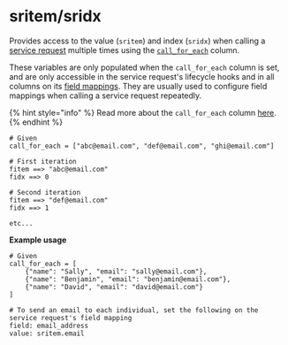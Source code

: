 # sritem/sridx

Provides access to the value (`sritem`) and index (`sridx`) when calling a [service request](../../../glyue-technical-reference/integration_components/servicerequest.md) multiple times using the [`call_for_each`](../../../glyue-technical-reference/integration_components/servicerequest.md#call_for_each) column.

These variables are only populated when the `call_for_each` column is set, and are only accessible in the service request's lifecycle hooks and in all columns on its [field mappings](../../../glyue-technical-reference/integration_components/field-mapping.md). They are usually used to configure field mappings when calling a service request repeatedly.

{% hint style="info" %}
Read more about the `call_for_each` column [here](../../../glyue-technical-reference/integration_components/servicerequest.md#call_for_each).
{% endhint %}

```
# Given
call_for_each = ["abc@email.com", "def@email.com", "ghi@email.com"]

# First iteration
fitem ==> "abc@email.com"
fidx ==> 0

# Second iteration
fitem ==> "def@email.com"
fidx ==> 1

etc...
```



**Example usage**

```
# Given
call_for_each = [
    {"name": "Sally", "email": "sally@email.com"},
    {"name": "Benjamin", "email": "benjamin@email.com"},
    {"name": "David", "email": "david@email.com"}
]

# To send an email to each individual, set the following on the service request's field mapping
field: email_address
value: sritem.email

```

